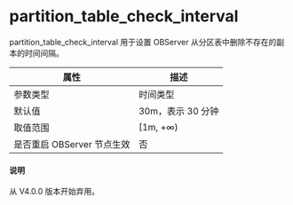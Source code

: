 partition_table_check_interval 
===================================================

partition_table_check_interval 用于设置 OBServer 从分区表中删除不存在的副本的时间间隔。


|      **属性**      |    **描述**    |
|------------------|--------------|
| 参数类型             | 时间类型         |
| 默认值              | 30m，表示 30 分钟 |
| 取值范围             | \[1m, +∞)    |
| 是否重启 OBServer 节点生效 | 否            |

<main id="notice" type='explain'>
  <h4>说明</h4>
  <p>从 V4.0.0 版本开始弃用。</p>
</main>


